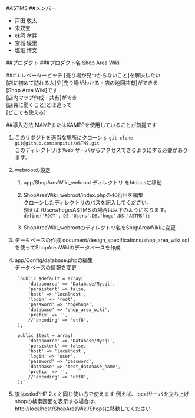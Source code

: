 #ASTMS
##メンバー
* 戸田 敬太
* 宋双宝
* 味岡 孝昇
* 宮城 優里
* 塩畑 博文

##プロダクト
###プロダクト名
Shop Area Wiki

###エレベーターピッチ
[売り場が見つからないこと]を解決したい  
[店に初めて訪れる人]や[売り場がわかる・店の地図共有]ができる  
[Shop Area Wiki]です  
[店内マップ作成・共有]ができ  
[店員に聞くこと]とは違って  
[どこでも使える]

##導入方法
MAMPまたはXAMPPを使用していることが前提です

1. このリポジトを適当な場所にクローン
	`$ git clone git@github.com:enpitut/ASTMS.git`  
	このディレクトリは Web サーバからアクセスできるようにする必要があります。
	
1. webrootの設定
	1. app/ShopAreaWiki\_webroot ディレクトリ をhtdocsに移動  
		
	1. ShopAreaWiki\_webroot/index.phpの40行目を編集  
		クローンしたディレクトリのパスを記入してください。  
		例えば /Users/hoge/ASTMS の場合は以下のようになります。  
		`define('ROOT', DS.'Users'.DS.'hoge'.DS.'ASTMS');`  

	1. ShopAreaWiki\_webrootのディレクトリ名をShopAreaWikiに変更  
1. データベースの作成
	document/design\_specifications/shop\_area\_wiki.sqlを使ってShopAreaWikiのデータベースを作成
	
	
1. app/Config/database.phpの編集  
	データベースの情報を変更

		`public $default = array(
			'datasource' => 'Database/Mysql',
			'persistent' => false,
			'host' => 'localhost',
			'login' => 'root',
			'password' => 'hogehoge',
			'database' => 'shop_area_wiki',
			'prefix' => '',
			//'encoding' => 'utf8',
		);
		
		public $test = array(
			'datasource' => 'Database/Mysql',
			'persistent' => false,
			'host' => 'localhost',
			'login' => 'user',
			'password' => 'password',
			'database' => 'test_database_name',
			'prefix' => '',
			//'encoding' => 'utf8',
		);`

1. 後はcakePHP 2.x と同じ使い方で使えます
	例えば、localサーバを立ち上げshopの検索画面を表示する場合は、  
	http://localhost/ShopAreaWiki/Shopsに移動してください

